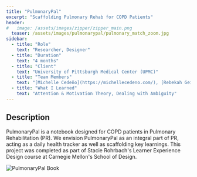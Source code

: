 ```yaml
---
title: "PulmonaryPal"
excerpt: "Scaffolding Pulmonary Rehab for COPD Patients"
header:
#   image: /assets/images/zipper/zipper_main.png
  teaser: /assets/images/pulmonarypal/pulmonary_match_zoom.jpg
sidebar:
  - title: "Role"
    text: "Researcher, Designer"
  - title: "Duration"
    text: "4 months"
  - title: "Client"
    text: "University of Pittsburgh Medical Center (UPMC)"
  - title: "Team Members"
    text: "[Michelle Cedeño](https://michellecedeno.com/), [Rebekah Geiselman](https://www.linkedin.com/in/rgeiselman/), [Juliana Schnerr](https://www.linkedin.com/in/juliana-schnerr/)"
  - title: "What I Learned"
    text: "Attention & Motivation Theory, Dealing with Ambiguity" 
---
```


## Description
PulmonaryPal is a notebook designed for COPD patients in Pulmonary Rehabilitation (PR). We envision PulmonaryPal as an integral part of PR, acting as a daily health tracker as well as scaffolding key learnings. This project was completed as part of Stacie Rohrbach's Learner Experience Design course at Carnegie Mellon's School of Design.  

<!-- # Phase 1: Research

# Phase 2: Synthesis

# Phase 3: Ideation

# Phase 4: Prototyping

# Conclusion -->

![PulmonaryPal Book](/assets/images/pulmonarypal/pulmonary_book.jpg)